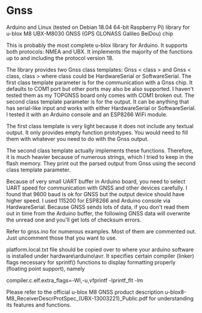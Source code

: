 # Gnss
Arduino and Linux (tested on Debian 18.04 64-bit Raspberry Pi) library for u-blox M8 UBX-M8030 GNSS (GPS GLONASS Galileo BeiDou) chip 

This is probably the most complete u-blox library for Arduino. It supports both protocols: NMEA and UBX. It implements the majority of the functions up to and including the protocol version 18.

The library provides two Gnss class templates: Gnss < class > and Gnss < class, class > where class could be HardwareSerial or SoftwareSerial. The first class template parameter is for the communication with a Gnss chip. It defaults to COM1 port but other ports may also be also supported. I haven't tested them as my TOPGNSS board only comes with COM1 broken out. The second class template parameter is for the output. It can be anything that has serial-like input and works with either HardwareSerial or SoftwareSerial. I tested it with an Arduino console and an ESP8266 WiFi module.
  
The first class template is very light because it does not include any textual output. It only provides empty function prototypes. You would need to fill them with whatever you need to do with the Gnss output. 

The second class template actually implements these functions. Therefore, it is much heavier because of numerous strings, which I tried to keep in the flash memory. They print out the parsed output from Gnss using the second class template parameter. 

Because of very small UART buffer in Arduino board, you need to select UART speed for communication with GNSS and other devices carefully. I found that 9600 baud is ok for GNSS but the output device should have higher speed. I used 115200 for ESP8266 and Arduino console via HardwareSerial. Because GNSS sends lots of data, if you don't read them out in time from the Arduino buffer, the following GNSS data will overwrite the unread one and you'll get lots of checksum errors.

Refer to gnss.ino for numerous examples. Most of them are commented out. Just uncomment those that you want to use.

platform.local.txt file should be copied over to where your arduino software is installed under hardware\arduino\avr. It specifies certain compiler (linker) flags necessary for sprintf() functions to display formatting properly (floating point support), namely

compiler.c.elf.extra_flags=-Wl,-u,vfprintf -lprintf_flt -lm

Please refer to the official u-blox M8 GNSS product description u-blox8-M8_ReceiverDescrProtSpec_(UBX-13003221)_Public.pdf for understanding its features and functions.
